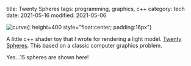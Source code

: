 title: Twenty Spheres
tags: programming, graphics, c++
category: tech
date: 2021-05-16
modified: 2021-05-06

![curve]({static}/images/twentyspheres.jpg){: height=400 style="float:center; padding:16px"}

A little c++ shader toy that I wrote for rendering a light model.  [Twenty Spheres](https://github.com/jac18281828/twentyspheres).  This based on a classic computer graphics problem.

Yes...15 spheres are shown here!

